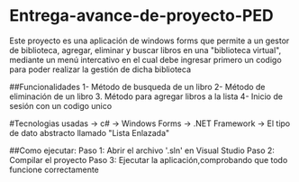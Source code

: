 # Entrega-avance-de-proyecto-PED
 Este proyecto es una aplicación de windows forms que permite a un gestor de biblioteca, agregar, eliminar y buscar libros en una "biblioteca virtual",
 mediante un menú intercativo en el cual debe ingresar primero un codigo para poder realizar la gestión de dicha biblioteca

 ##Funcionalidades 
 1- Método de busqueda de un libro
 2- Método de eliminación de un libro
 3. Método para agregar libros a la lista
 4- Inicio de sesión con un codigo unico

#Tecnologias usadas
-> c#
-> Windows Forms
-> .NET Framework
-> El tipo de dato abstracto llamado "Lista Enlazada"

##Como ejecutar:
Paso 1: Abrir el archivo '.sln' en Visual Studio
Paso 2: Compilar el proyecto
Paso 3: Ejecutar la aplicación,comprobando que todo funcione correctamente


